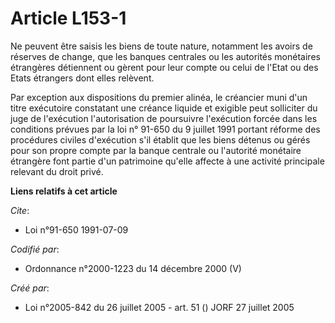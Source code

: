 # Article L153-1

Ne peuvent être saisis les biens de toute nature, notamment les avoirs de réserves de change, que les banques centrales ou
les autorités monétaires étrangères détiennent ou gèrent pour leur compte ou celui de l'Etat ou des Etats étrangers dont
elles relèvent.

Par exception aux dispositions du premier alinéa, le créancier muni d'un titre exécutoire constatant une créance liquide et
exigible peut solliciter du juge de l'exécution l'autorisation de poursuivre l'exécution forcée dans les conditions prévues
par la loi n° 91-650 du 9 juillet 1991 portant réforme des procédures civiles d'exécution s'il établit que les biens détenus
ou gérés pour son propre compte par la banque centrale ou l'autorité monétaire étrangère font partie d'un patrimoine qu'elle
affecte à une activité principale relevant du droit privé.

**Liens relatifs à cet article**

_Cite_:

  - Loi n°91-650 1991-07-09

_Codifié par_:

  - Ordonnance n°2000-1223 du 14 décembre 2000 (V)

_Créé par_:

  - Loi n°2005-842 du 26 juillet 2005 - art. 51 () JORF 27 juillet 2005

